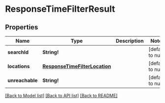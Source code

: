 # ResponseTimeFilterResult

## Properties
Name | Type | Description | Notes
------------ | ------------- | ------------- | -------------
**searchId** | **String!** |  | [default to null]
**locations** | [**ResponseTimeFilterLocation**](ResponseTimeFilterLocation.md) |  | [default to null]
**unreachable** | **String!** |  | [default to null]

[[Back to Model list]](../README.md#documentation-for-models) [[Back to API list]](../README.md#documentation-for-api-endpoints) [[Back to README]](../README.md)


